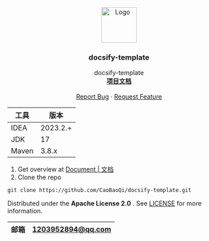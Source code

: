 <div align="center">
  <a href="https://github.com/CaoBaoQi/docsify-template">
    <img src="https://jz-cbq-1311841992.cos.ap-beijing.myqcloud.com/images/FengLin.svg" alt="Logo" width="80"
      height="80">
  </a>
</div>
<h3 align="center">docsify-template</h3>

<p align="center">
  docsify-template
  <br />
  <a href="https://github.com/CaoBaoQi/docsify-template/tree/master/"><strong>项目文档</strong></a>
  <br />
  <br />
  <a href="https://github.com/CaoBaoQi/docsify-template/issues">Report Bug</a>
  ·
  <a href="https://github.com/CaoBaoQi/docsify-template/pulls">Request Feature</a>
</p>

| 工具    | 版本       |
|-------|----------|
| IDEA  | 2023.2.+ |
| JDK   | 17       |
| Maven | 3.8.x    |

1. Get overview at [Document | 文档](https://github.com/CaoBaoQii/docsify-template/tree/master/)
2. Clone the repo

```shell
git clone https://github.com/CaoBaoQi/docsify-template.git
```

Distributed under the  **Apache License 2.0** . See [LICENSE](LICENSE) for more information.

| 邮箱 | 1203952894@qq.com |
|----|-------------------|



